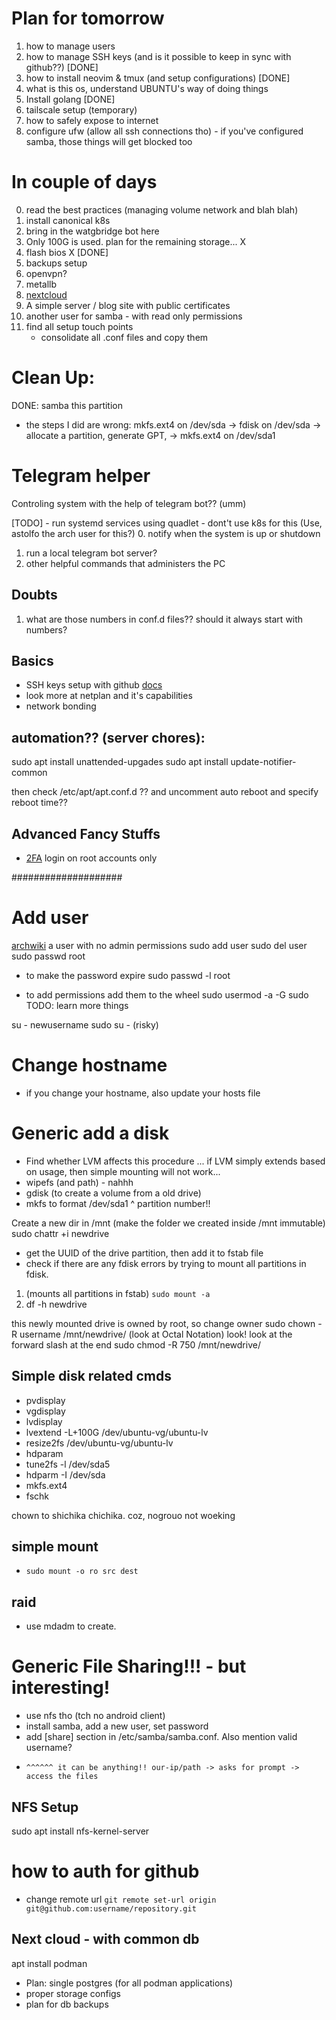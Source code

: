 # Plan for tomorrow

1. how to manage users
2. how to manage SSH keys (and is it possible to keep in sync with github??) [DONE]
3. how to install neovim & tmux (and setup configurations) [DONE]
4. what is this os, understand UBUNTU's way of doing things
5. Install golang [DONE]
6. tailscale setup (temporary)
7. how to safely expose to internet
8. configure ufw (allow all ssh connections tho) - if you've configured samba, those things will get blocked too


# In couple of days
0. read the best practices (managing volume network and blah blah)
1. install canonical k8s
2. bring in the watgbridge bot here
3. Only 100G is used. plan for the remaining storage... X
4. flash bios X [DONE]
5. backups setup
6. openvpn? 
7. metallb
8. [nextcloud](https://github.com/nextcloud/all-in-one/tree/main) 
9. A simple server / blog site with public certificates
10. another user for samba - with read only permissions
11. find all setup touch points 
    - consolidate all .conf files and copy them

# Clean Up: 
DONE: samba this partition

- the steps I did are wrong: mkfs.ext4 on /dev/sda -> fdisk on /dev/sda -> allocate a partition, generate GPT, -> mkfs.ext4 on /dev/sda1

# Telegram helper
Controling system with the help of telegram bot?? (umm)

[TODO] - run systemd services using quadlet - dont't use k8s for this (Use, astolfo the arch user for this?)
0. notify when the system is up or shutdown
1. run a local telegram bot server? 
2. other helpful commands that administers the PC

## Doubts
1. what are those numbers in conf.d files?? should it always start with numbers?

## Basics
- SSH keys setup with github [docs](https://docs.github.com/en/authentication/connecting-to-github-with-ssh/working-with-ssh-key-passphrases) 
- look more at netplan and it's capabilities
- network bonding

## automation?? (server chores): 

sudo apt install unattended-upgades
sudo apt install update-notifier-common

then check /etc/apt/apt.conf.d ?? and uncomment auto reboot and specify reboot time??

## Advanced Fancy Stuffs
- [2FA](https://ubuntu.com/server/docs/openssh-server) login on root accounts only

####################
# Add user
[archwiki](https://wiki.archlinux.org/title/Users_and_groups) 
a user with no admin permissions
sudo add user <newusername>
sudo del user <newusername>
sudo passwd root

- to make the password expire
sudo passwd -l root

- to add permissions add them to the wheel
sudo usermod -a -G sudo <newusername>
TODO: learn more things

su - newusername
sudo su -
(risky)

# Change hostname
- if you change your hostname, also update your hosts file


# Generic add a disk
- Find whether LVM affects this procedure
... if LVM simply extends based on usage, then simple mounting will not work...
- wipefs (and path) - nahhh
- gdisk (to create a volume from a old drive)
- mkfs to format
/dev/sda1
        ^ partition number!!

Create a new dir in /mnt
(make the folder we created inside /mnt immutable)
sudo chattr +i newdrive

- get the UUID of the drive partition, then add it to fstab file
- check if there are any fdisk errors by trying to mount all partitions in fdisk. 
1. (mounts all partitions in fstab) `sudo mount -a`
2. df -h newdrive

this newly mounted drive is owned by root, so change owner
sudo chown -R username /mnt/newdrive/
(look at Octal Notation) look! look at the forward slash at the end
sudo chmod -R 750 /mnt/newdrive/

## Simple disk related cmds
- pvdisplay
- vgdisplay
- lvdisplay
- lvextend -L+100G /dev/ubuntu-vg/ubuntu-lv
- resize2fs /dev/ubuntu-vg/ubuntu-lv
- hdparam
- tune2fs -l /dev/sda5
- hdparm -I /dev/sda
- mkfs.ext4
- fschk

chown to shichika chichika. coz, nogrouo not woeking

## simple mount
- `sudo mount -o ro src dest`

## raid
- use mdadm to create.


# Generic File Sharing!!! - but interesting!
- use nfs tho (tch no android client)
- install samba, add a new user, set password
- add [share] section in /etc/samba/samba.conf. Also mention valid username?
-     ^^^^^^ it can be anything!! our-ip/path -> asks for prompt -> access the files

## NFS Setup 

sudo apt install nfs-kernel-server

# how to auth for github
- change remote url
`git remote set-url origin git@github.com:username/repository.git`

## Next cloud - with common db 
apt install podman
- Plan: single postgres (for all podman applications)
- proper storage configs 
- plan for db backups

